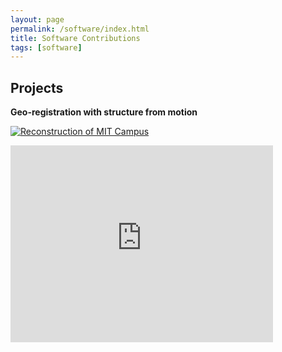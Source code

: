 ```yaml
---
layout: page
permalink: /software/index.html
title: Software Contributions
tags: [software]
---
```


## Projects

**Geo-registration with structure from motion**

[![Reconstruction of MIT Campus](http://img.youtube.com/vi/iMCTfG2Iqgo/0.jpg)](http://www.youtube.com/watch?v=iMCTfG2Iqgo)

<iframe width="420" height="315" src="http://www.youtube.com/embed/CJkRyo-u1_U" frameborder="0" allowfullscreen></iframe>

